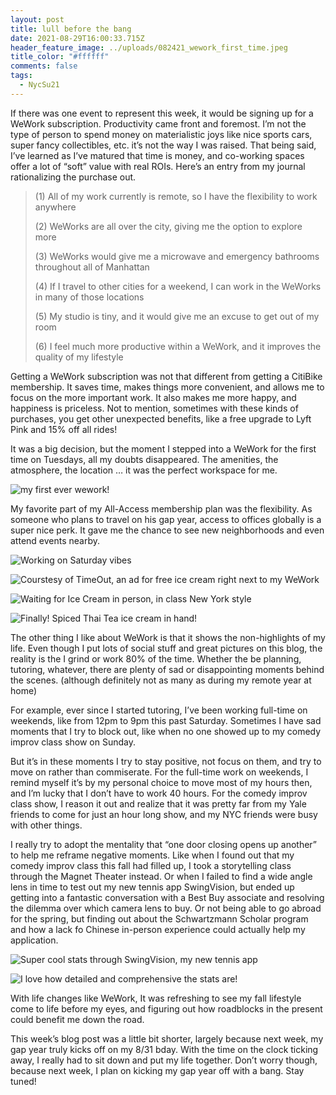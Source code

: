 ```yaml
---
layout: post
title: lull before the bang
date: 2021-08-29T16:00:33.715Z
header_feature_image: ../uploads/082421_wework_first_time.jpeg
title_color: "#ffffff"
comments: false
tags:
  - NycSu21
---
```

If there was one event to represent this week, it would be signing up for a WeWork subscription. Productivity came front and foremost. I’m not the type of person to spend money on materialistic joys like nice sports cars, super fancy collectibles, etc. it’s not the way I was raised. That being said, I’ve learned as I’ve matured that time is money, and co-working spaces offer a lot of “soft” value with real ROIs. Here’s an entry from my journal rationalizing the purchase out.

> (1) All of my work currently is remote, so I have the flexibility to work anywhere 
>
> (2) WeWorks are all over the city, giving me the option to explore more 
>
> (3) WeWorks would give me a microwave and emergency bathrooms throughout all of Manhattan 
>
> (4) If I travel to other cities for a weekend, I can work in the WeWorks in many of those locations 
>
> (5) My studio is tiny, and it would give me an excuse to get out of my room 
>
> (6) I feel much more productive within a WeWork, and it improves the quality of my lifestyle 

Getting a WeWork subscription was not that different from getting a CitiBike membership. It saves time, makes things more convenient, and allows me to focus on the more important work. It also makes me more happy, and happiness is priceless. Not to mention, sometimes with these kinds of purchases, you get other unexpected benefits, like a free upgrade to Lyft Pink and 15% off all rides! 

It was a big decision, but the moment I stepped into a WeWork for the first time on Tuesdays, all my doubts disappeared. The amenities, the atmosphere, the location … it was the perfect workspace for me. 

![my first ever wework!](../uploads/082421_wework_first_time.jpeg "my first ever wework!")

My favorite part of my All-Access membership plan was the flexibility. As someone who plans to travel on his gap year, access to offices globally is a super nice perk. It gave me the chance to see new neighborhoods and even attend events nearby.

![Working on Saturday vibes](../uploads/082821_wework_saturday.jpeg "Working on Saturday vibes")

![Courstesy of TimeOut, an ad for free ice cream right next to my WeWork](../uploads/082821_free_ice_cream_timeout_ad.png "Courstesy of TimeOut, an ad for free ice cream right next to my WeWork")

![Waiting for Ice Cream in person, in class New York style](../uploads/082821_free_ice_cream_line.jpeg "Waiting for Ice Cream in person, in class New York style")

![Finally! Spiced Thai Tea ice cream in hand!](../uploads/082821_free_ice_cream_in_hand.jpeg "Finally! Spiced Thai Tea ice cream in hand!")

The other thing I like about WeWork is that it shows the non-highlights of my life. Even though I put lots of social stuff and great pictures on this blog, the reality is the I grind or work 80% of the time. Whether the be planning, tutoring, whatever, there are plenty of sad or disappointing moments behind the scenes. (although definitely not as many as during my remote year at home)

For example, ever since I started tutoring, I’ve been working full-time on weekends, like from 12pm to 9pm this past Saturday. Sometimes I have sad moments that I try to block out, like when no one showed up to my comedy improv class show on Sunday. 

But it’s in these moments I try to stay positive, not focus on them, and try to move on rather than commiserate. For the full-time work on weekends, I remind myself it’s by my personal choice to move most of my hours then, and I’m lucky that I don’t have to work 40 hours. For the comedy improv class show, I reason it out and realize that it was pretty far from my Yale friends to come for just an hour long show, and my NYC friends were busy with other things.

I really try to adopt the mentality that “one door closing opens up another” to help me reframe negative moments. Like when I found out that my comedy improv class this fall had filled up, I took a storytelling class through the Magnet Theater instead. Or when I failed to find a wide angle lens in time to test out my new tennis app SwingVision, but ended up getting into a fantastic conversation with a Best Buy associate and resolving the dilemma over which camera lens to buy. Or not being able to go abroad for the spring, but finding out about the Schwartzmann Scholar program and how a lack fo Chinese in-person experience could actually help my application.

![Super cool stats through SwingVision, my new tennis app](../uploads/082721_swing_vision_stats.png "Super cool stats through SwingVision, my new tennis app")

![I love how detailed and comprehensive the stats are!](../uploads/082721_swingvision_stats_2.png "I love how detailed and comprehensive the stats are!")

With life changes like WeWork, It was refreshing to see my fall lifestyle come to life before my eyes, and figuring out how roadblocks in the present could benefit me down the road. 

This week’s blog post was a little bit shorter, largely because next week, my gap year truly kicks off on my 8/31 bday. With the time on the clock ticking away, I really had to sit down and put my life together. Don’t worry though, because next week, I plan on kicking my gap year off with a bang. Stay tuned!